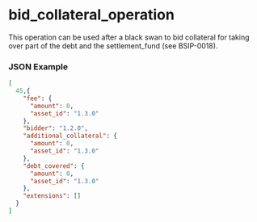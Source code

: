 # bid_collateral_operation

This operation can be used after a black swan to bid collateral for taking over part of the debt and the settlement_fund (see BSIP-0018).

### JSON Example

```json
[
  45,{
    "fee": {
      "amount": 0,
      "asset_id": "1.3.0"
    },
    "bidder": "1.2.0",
    "additional_collateral": {
      "amount": 0,
      "asset_id": "1.3.0"
    },
    "debt_covered": {
      "amount": 0,
      "asset_id": "1.3.0"
    },
    "extensions": []
  }
]
```